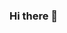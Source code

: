 ### Hi there 👋

<!-- <h1 align="center">Hi there👋, I'm Guilherme</h1>

<p align="center">
  <a href="https://linkedin.com/in/guilhermeoal" target="_blank">
    <img align="center" src="https://cdn.jsdelivr.net/npm/simple-icons@3.0.1/icons/linkedin.svg" alt="guilhermeoal" height="20" width="20" />
  </a>
  <a href="https://github.com/guilhermeoalima" target="_blank">
    <img align="center" src="https://cdn.jsdelivr.net/npm/simple-icons@3.0.1/icons/github.svg" alt="guilhermeoalima" height="20" width="20" />
  </a>
</p>

<h3 align="center">
  I am a software engineer from Brazil :brazil: and currently working at
  <a href="https://github.com/Cobliteam" target="_blank">Cobli</a>.
</h3>

- :mortar_board: I have a bachelor degree in computer engineering

- 📫 Reach me at **guilhermedeoalima@gmail.com** -->

<!---
<p align="center">
  <img src="https://github-readme-stats.vercel.app/api/top-langs/?username=guilhermeoalima&layout=compact&show_icons=true&title_color=ffffff&icon_color=34abeb&text_color=daf7dc&bg_color=151515"/>
</p>
-->

<!---
<p align="center">
  <img src="https://github-readme-stats.vercel.app/api?username=guilhermeoalima&show_icons=true&title_color=ffffff&icon_color=34abeb&text_color=daf7dc&bg_color=151515" />
</p>
-->

